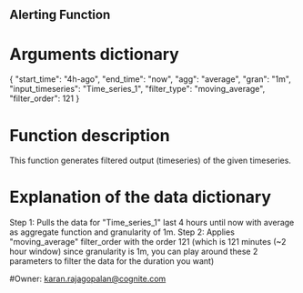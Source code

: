 ## Alerting Function


# Arguments dictionary

{
    "start_time": "4h-ago",
    "end_time": "now",
    "agg": "average",
    "gran": "1m",
    "input_timeseries": "Time_series_1",
    "filter_type": "moving_average",
    "filter_order": 121
  }
  
# Function description

This function generates filtered output (timeseries) of the given timeseries.
 

# Explanation of the data dictionary

Step 1: Pulls the data for "Time_series_1" last 4 hours until now with average as aggregate function and granularity of 1m. 
Step 2: Applies "moving_average" filter_order with the order 121 (which is 121 minutes (~2 hour window) since granularity is 1m, you can play around these 2 parameters to filter the data for the duration you want)




#Owner: 
karan.rajagopalan@cognite.com
